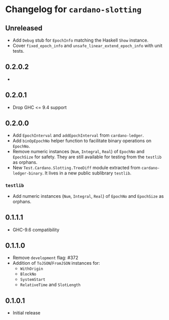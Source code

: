 # Changelog for `cardano-slotting`

## Unreleased

* Add `Debug` stub for `EpochInfo` matching the Haskell `Show` instance.
* Cover `fixed_epoch_info` and `unsafe_linear_extend_epoch_info` with unit tests.

## 0.2.0.2

*

## 0.2.0.1

* Drop GHC <= 9.4 support

## 0.2.0.0

* Add `EpochInterval` and `addEpochInterval` from `cardano-ledger`.
* Add `binOpEpochNo` helper function to facilitate binary operations on
  `EpochNo`.
* Remove numeric instances (`Num`, `Integral`, `Real`) of `EpochNo` and
  `EpochSize` for safety.
  They are still available for testing from the `testlib` as orphans.
* New `Test.Cardano.Slotting.TreeDiff` module extracted from
  `cardano-ledger-binary`. It lives in a new public sublibrary `testlib`.

### `testlib`

* Add numeric instances (`Num`, `Integral`, `Real`) of `EpochNo` and
  `EpochSize` as orphans.

## 0.1.1.1

* GHC-9.6 compatibility

## 0.1.1.0

* Remove `development` flag: #372
* Addition of `ToJSON`/`FromJSON` instances for:
  * `WithOrigin`
  * `BlockNo`
  * `SystemStart`
  * `RelativeTime` and `SlotLength`

## 0.1.0.1

* Initial release
